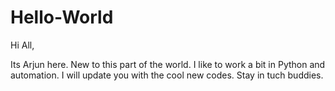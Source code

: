 # Hello-World

Hi All,

Its Arjun here. New to this part of the world. I like to work a bit in Python and automation. 
I will update you with the cool new codes.
Stay in tuch buddies.
